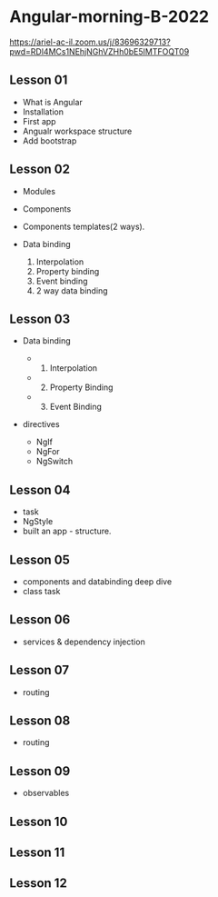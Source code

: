 # Angular-morning-B-2022

https://ariel-ac-il.zoom.us/j/83696329713?pwd=RDl4MCs1NEhjNGhVZHh0bE5IMTFOQT09

## Lesson 01

- What is Angular
- Installation
- First app
- Angualr workspace structure
- Add bootstrap

## Lesson 02
- Modules
- Components
- Components templates(2 ways).

- Data binding

  1. Interpolation
  2. Property binding
  3. Event binding
  4. 2 way data binding

## Lesson 03

- Data binding

  - 1. Interpolation
  - 2. Property Binding
  - 3. Event Binding

- directives
  - NgIf
  - NgFor
  - NgSwitch

## Lesson 04

- task
- NgStyle
- built an app - structure.

## Lesson 05

- components and databinding deep dive
- class task

## Lesson 06

- services & dependency injection

## Lesson 07

- routing

## Lesson 08

- routing

## Lesson 09

- observables

## Lesson 10

## Lesson 11

## Lesson 12
